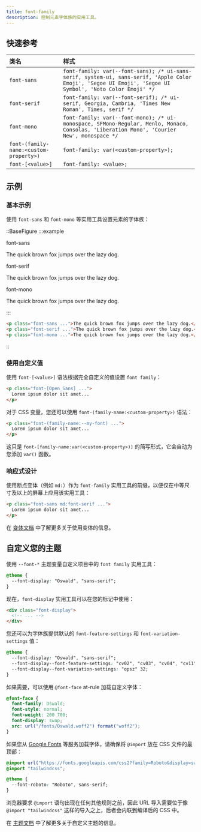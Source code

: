 ```yaml
---
title: font-family
description: 控制元素字体族的实用工具。
---
```


## 快速参考

| 类名                           | 样式                                                                                                                               |
| :----------------------------- | :--------------------------------------------------------------------------------------------------------------------------------- |
| `font-sans`                    | `font-family: var(--font-sans); /* ui-sans-serif, system-ui, sans-serif, 'Apple Color Emoji', 'Segoe UI Emoji', 'Segoe UI Symbol', 'Noto Color Emoji' */` |
| `font-serif`                   | `font-family: var(--font-serif); /* ui-serif, Georgia, Cambria, 'Times New Roman', Times, serif */`                                 |
| `font-mono`                    | `font-family: var(--font-mono); /* ui-monospace, SFMono-Regular, Menlo, Monaco, Consolas, 'Liberation Mono', 'Courier New', monospace */` |
| `font-(family-name:<custom-property>)` | `font-family: var(<custom-property>);`                                                                                       |
| `font-[<value>]`              | `font-family: <value>;`                                                                                                          |

## 示例

### 基本示例

使用 `font-sans` 和 `font-mono` 等实用工具设置元素的字体族：

::BaseFigure
:::example
<div class="flex flex-col gap-8">
  <div>
    <span class="mb-3 font-mono text-xs font-medium text-gray-500 dark:text-gray-400">font-sans</span>
    <p class="my-0 font-sans text-lg font-medium text-gray-900 dark:text-gray-200">
      The quick brown fox jumps over the lazy dog.
    </p>
  </div>
  <div>
    <span class="mb-3 font-mono text-xs font-medium text-gray-500 dark:text-gray-400">font-serif</span>
    <p class="my-0 font-serif text-lg font-medium text-gray-900 dark:text-gray-200">
      The quick brown fox jumps over the lazy dog.
    </p>
  </div>
  <div>
    <span class="mb-3 font-mono text-xs font-medium text-gray-500 dark:text-gray-400">font-mono</span>
    <p class="my-0 font-mono text-lg font-medium text-gray-900 dark:text-gray-200">
      The quick brown fox jumps over the lazy dog.
    </p>
  </div>
</div>
:::

```html
<p class="font-sans ...">The quick brown fox jumps over the lazy dog.</p>
<p class="font-serif ...">The quick brown fox jumps over the lazy dog.</p>
<p class="font-mono ...">The quick brown fox jumps over the lazy dog.</p>
```
::

### 使用自定义值

使用 `font-[<value>]` 语法根据完全自定义的值设置 `font family`：

```html
<p class="font-[Open_Sans] ...">
  Lorem ipsum dolor sit amet...
</p>
```

对于 CSS 变量，您还可以使用 `font-(family-name:<custom-property>)` 语法：

```html
<p class="font-(family-name:--my-font) ...">
  Lorem ipsum dolor sit amet...
</p>
```

这只是 `font-[family-name:var(<custom-property>)]` 的简写形式，它会自动为您添加 `var()` 函数。

### 响应式设计

使用断点变体（例如 `md:`）作为 `font-family` 实用工具的前缀，以便仅在中等尺寸及以上的屏幕上应用该实用工具：

```html
<p class="font-sans md:font-serif ...">
  Lorem ipsum dolor sit amet...
</p>
```

在 [变体文档](https://tailwindcss.com/docs/responsive-design) 中了解更多关于使用变体的信息。

## 自定义您的主题

使用 `--font-*` 主题变量自定义项目中的 `font family` 实用工具：

```css {2}
@theme {
  --font-display: "Oswald", "sans-serif";
}
```

现在，`font-display` 实用工具可以在您的标记中使用：

```html
<div class="font-display">
  <!-- ... -->
</div>
```

您还可以为字体族提供默认的 `font-feature-settings` 和 `font-variation-settings` 值：

```css {3-4}
@theme {
  --font-display: "Oswald", "sans-serif";
  --font-display--font-feature-settings: "cv02", "cv03", "cv04", "cv11";
  --font-display--font-variation-settings: "opsz" 32;
}
```

如果需要，可以使用 `@font-face` at-rule 加载自定义字体：

```css
@font-face {
  font-family: Oswald;
  font-style: normal;
  font-weight: 200 700;
  font-display: swap;
  src: url("/fonts/Oswald.woff2") format("woff2");
}
```

如果您从 [Google Fonts](https://fonts.google.com/) 等服务加载字体，请确保将 `@import` 放在 CSS 文件的最顶部：

```css {1, 5}
@import url("https://fonts.googleapis.com/css2?family=Roboto&display=swap");
@import "tailwindcss";

@theme {
  --font-roboto: "Roboto", sans-serif;
}
```

浏览器要求 `@import` 语句出现在任何其他规则之前，因此 URL 导入需要位于像 `@import "tailwindcss"` 这样的导入之上，后者会内联到编译后的 CSS 中。

在 [主题文档](https://tailwindcss.com/docs/theme) 中了解更多关于自定义主题的信息。

